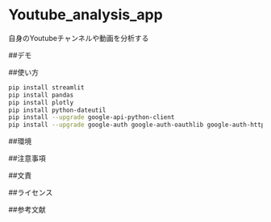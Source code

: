 # Youtube_analysis_app
自身のYoutubeチャンネルや動画を分析する

##デモ

##使い方

```bash
pip install streamlit
pip install pandas
pip install plotly
pip install python-dateutil
pip install --upgrade google-api-python-client
pip install --upgrade google-auth google-auth-oauthlib google-auth-httplib2
```
##環境

##注意事項

##文責

##ライセンス

##参考文献

